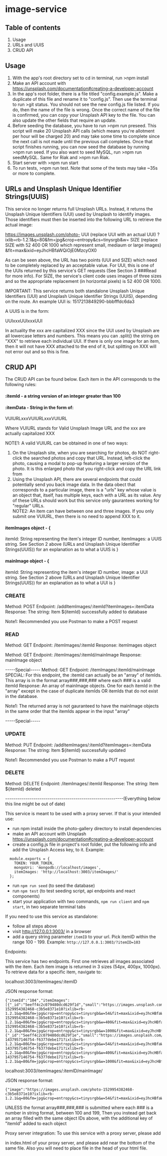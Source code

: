 # image-service

## Table of contents
1. Usage
2. URLs and UUIS
3. CRUD API

## Usage

1. With the app's root directory set to cd in terminal, run >npm install
2. Make an API account with https://unsplash.com/documentation#creating-a-developer-account
3. In the app's root folder, there is a file titled "config.example.js". Make a duplicate of this file and rename it to "config.js". Then use the terminal to run >git status. You should not see the new config.js file listed. If you do, then the name of the file is wrong. Once the correct name of the file is confirmed, you can copy your Unsplash API key to the file. You can also update the other fields that require an update.
4. Before seeding the database, you have to run >npm run preseed. This script will make 20 Unsplash API calls (which means you're allotment per hour will be charged 20)  and may take some time to complete since the next call is not made until the previous call completes. Once that script finishes running,  you can now seed the database by running >npm run seed. If you also want to seed MySQL, run >npm run seedMySQL. Same for Riak and >npm run Riak. 
5. Start server with >npm run start
6. To run tests, >npm run test. Note that some of the tests may take ~35s or more to complete.

## URLs and Unsplash Unique Identifier Strings(UUIS) 

This service no longer returns full Unsplash URLs. Instead, it returns the Unsplash Unique Identifiers (UUI) used by Unsplash to identify images. Those identifiers must then be inserted into the following URL to retrieve the actual image:

https://images.unsplash.com/photo-
UUI (replace UUI with an actual UUI)
?ixlib=rb-1.2.1&q=80&fm=jpg&crop=entropy&cs=tinysrgb&w=
SIZE (replace SIZE with 52 400 OR 1000 which represent small, mediaum or large images)
&fit=max&ixid=eyJhcHBfaWQiOjE0MzcyOX0

As can be seen above, the URL has two points (UUI and SIZE) which need to be completely replaced by an acceptable value. For UUI, this is one of the UUIs returned by this service's GET requests (See Section 3 ###Read for more info). For SIZE, the service's client code uses images of three sizes and so the appropriate replacement (in horizontal pixels) is 52 400 OR 1000.

IMPORTANT: This service returns both standalone Unsplash Unique Identifiers (UUI) and Unsplash Unique Identifier Strings (UUIS), depending on the route. An example UUI is: 1517213849290-bbbfffdc6da3 

A UUIS is in the form:

UUIxxxUUIxxxUUI

In actuality the xxx are capitalized XXX since the UUI used by Unsplash are all lowercase letters and numbers. This means you can .split() the string on "XXX" to retrieve each individual UUI. If there is only one image for an item, then it will not have XXX attached to the end of it, but splitting on XXX will not error out and so this is fine.

## CRUD API

The CRUD API can be found below. Each item in the API corresponds to the following rules:

#### :itemId -  a string version of an integer greater than 100

#### :itemData - String in the form of:

VUIURLxxxVUIURLxxxVUIURL

Where VUIURL stands for Valid Unsplash Image URL and the xxx are actually capitalized XXX

NOTE1: A valid VUIURL can be obtained in one of two ways:
1. On the Unsplash site, when you are searching for photos, do NOT right-click the searched photos and copy that URL. Instead, left-click the photo, causing a modal to pop-up featuring a larger version of the photo. It is this enlarged photo that you right-click and copy the URL link from
2. Using the Unsplash API, there are several endpoints that could potentially send you back image data. In the data obect that corresponds to a particular image, there is a "urls" key whose value is an object that, itself, has multiple keys, each with a URL as its value. Any of these URLs should work but this service only gaurantees working for "regular" URLs.  
NOTE2: An item can have between one and three images. If you only submit one VUIURL, then there is no need to append XXX to it.

#### itemImages object - {
  itemId: String representing the item's integer ID number,
  itemImages: a UUIS string. See Section 2 above (URLs and Unsplash Unique Identifier Strings(UUIS)) for an explanation as to what a UUIS is
}

#### mainImage object - {
  itemId: String representing the item's integer ID number,
  image: a UUI string. See Section 2 above (URLs and Unsplash Unique Identifier Strings(UUIS)) for an explanation as to what a UUI is
}


### CREATE

Method: POST
Endpoint: /addItemImages/:itemId?itemImages=:itemData
Response: The string: Item ${itemId} successfully added to database

Note1: Recommended you use Postman to make a POST request

### READ

Method: GET
Endpoint: /itemImages/:itemId
Response: itemImages object


Method: GET
Endpoint: /itemImages/:itemId/mainImage
Response: mainImage object

-----Special-----
Method: GET
Endpoint: /itemImages/:itemId/mainImage
SPECIAL: For this endpoint, the :itemId can actually be an "array" of itemIds. This array is in the format array###,###,### where each ### is a valid itemId
Response: An array of mainImage objects. One for each itemId in the "array" except in the case of duplicate itemIds OR itemIds that do not exist in the database.

Note1: The returned array is not gauranteed to have the mainImage objects in the same order that the itemIds appear in the input "array"

-----Special-----


### UPDATE

Method: PUT
Endpoint: /addItemImages/:itemId?itemImages=:itemData
Response: The string: Item ${itemId} successfully updated

Note1: Recommended you use Postman to make a PUT request

### DELETE

Method: DELETE
Endpoint: /itemImages/:itemId
Response: The string: Item ${itemId} deleted





-----------------------------------------------------------(Everything below this line might be out of date)

This service is meant to be used with a proxy server. If that is your intended use:

- run npm install inside the photo-gallery directory to install dependencies
- make an API account with Unsplash https://unsplash.com/documentation#creating-a-developer-account
- create a config.js file in project's root folder, put the following info and add the Unsplash Access key,  to it. Example:
```
  module.exports = {
    TOKEN: YOUR_TOKEN,
    mongoUri: 'mongodb://localhost/images',
    itemImages: 'http://localhost:3003/itemImages/'
  };
```
- run `npm run seed` (to seed the database)
- run `npm test` (to test seeding script, api endpoints and react components)
- start your application with two commands, `npm run client` and `npm start`, in two separate terminal tabs

If you need to use this service as standalone:

- follow all steps above
- visit http://127.0.0.1:3003/ in a browser
- add a query string parameter `itemID` to your url. Pick itemID within the range 100 - 199.
Example: `http://127.0.0.1:3003/?itemID=103`

Endpoints:

This service has two endpoints. First one retrieves all images associated with the item. Each item image is returned in 3 sizes (54px, 400px, 1000px). To retrieve data for a specific item, navigate to:

localhost:3003/itemImages/:itemID

JSON response format:

```
{"itemId":"104","itemImages":[{"_id":"5eeff4c2c079480dcd629f1d","small":"https://images.unsplash.com/photo-1529954382468-c3b5e8371e10?ixlib=rb-1.2.1&q=80&fm=jpg&crop=entropy&cs=tinysrgb&w=54&fit=max&ixid=eyJhcHBfaWQiOjE0MjE3OH0","medium":"https://images.unsplash.com/photo-1529954382468-c3b5e8371e10?ixlib=rb-1.2.1&q=80&fm=jpg&crop=entropy&cs=tinysrgb&w=400&fit=max&ixid=eyJhcHBfaWQiOjE0MjE3OH0","large":"https://images.unsplash.com/photo-1529954382468-c3b5e8371e10?ixlib=rb-1.2.1&q=80&fm=jpg&crop=entropy&cs=tinysrgb&w=1000&fit=max&ixid=eyJhcHBfaWQiOjE0MjE3OH0"},{"_id":"5eeff4c2c079480dcd629f1e","small":"https://images.unsplash.com/photo-1437957146754-f6377debe171?ixlib=rb-1.2.1&q=80&fm=jpg&crop=entropy&cs=tinysrgb&w=54&fit=max&ixid=eyJhcHBfaWQiOjE0MjE3OH0","medium":"https://images.unsplash.com/photo-1437957146754-f6377debe171?ixlib=rb-1.2.1&q=80&fm=jpg&crop=entropy&cs=tinysrgb&w=400&fit=max&ixid=eyJhcHBfaWQiOjE0MjE3OH0","large":"https://images.unsplash.com/photo-1437957146754-f6377debe171?ixlib=rb-1.2.1&q=80&fm=jpg&crop=entropy&cs=tinysrgb&w=1000&fit=max&ixid=eyJhcHBfaWQiOjE0MjE3OH0"}]}

```

localhost:3003/itemImages/:itemID/mainImage/

JSON response format:

```
{"image":"https://images.unsplash.com/photo-1529954382468-c3b5e8371e10?ixlib=rb-1.2.1&q=80&fm=jpg&crop=entropy&cs=tinysrgb&w=54&fit=max&ixid=eyJhcHBfaWQiOjE0MjE3OH0"}

```

UNLESS the format array###,###,### is submitted where each ### is a number in string format, between 100 and 199, Then you instead get back an array filled with the same object IDs above, with the additional key of "itemId" added to each object

Proxy server integration:
To use this service with a proxy server, please add <div id="gallery"></div> in index.html of your proxy server, and please add <script type="text/javascript" src="http://localhost:3003/bundle.js"></script> near the bottom of the same file. Also you will need to place <link rel="stylesheet" href="http://localhost:3003/style.css"></link> file in the head of your html file.
